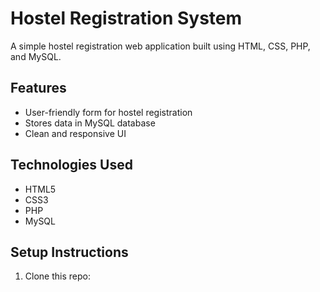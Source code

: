 # Hostel Registration System

A simple hostel registration web application built using HTML, CSS, PHP, and MySQL.

## Features
- User-friendly form for hostel registration
- Stores data in MySQL database
- Clean and responsive UI

## Technologies Used
- HTML5
- CSS3
- PHP
- MySQL

## Setup Instructions

1. Clone this repo:
